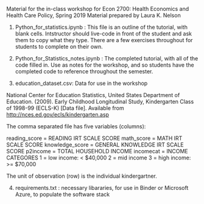 Material for the in-class workshop for Econ 2700: Health Economics and Health Care Policy, Spring 2019
Material prepared by Laura K. Nelson


1. Python_for_statistics.ipynb : This file is an outline of the tutorial, with blank cells. Intstructor should live-code in front of the student and ask them to copy what they type. There are a few exercises throughout for students to complete on their own.

2. Python_for_Statistics_notes.ipynb : The completed tutorial, with all of the code filled in. Use as notes for the workshop, and so students have the completed code to reference throughout the semester.

3. education_dataset.csv: Data for use in the workshop

National Center for Education Statistics, United States Department of Education. (2009). Early Childhood Longitudinal Study, Kindergarten Class of 1998-99 (ECLS-K) [Data file]. Available from http://nces.ed.gov/ecls/kindergarten.asp

The comma separated file has five variables (columns):

reading_score = READING IRT SCALE SCORE
math_score = MATH IRT SCALE SCORE
knowledge_score = GENERAL KNOWLEDGE IRT SCALE SCORE
p2income = TOTAL HOUSEHOLD INCOME
incomecat = INCOME CATEGORES
1 = low income: < $40,000
2 = mid income
3 = high income: >= $70,000

The unit of observation (row) is the individual kindergartner.

4. requirements.txt : necessary libararies, for use in Binder or Microsoft Azure, to populate the software stack
